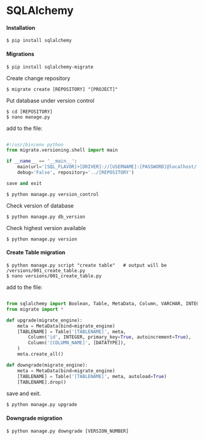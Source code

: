 SQLAlchemy
==========

#### Installation

	$ pip install sqlalchemy

#### Migrations

	$ pip install sqlalchemy-migrate

Create change repository

	$ migrate create [REPOSITORY] "[PROJECT]"

Put database under version control

	$ cd [REPOSITORY]
	$ nano manage.py

add to the file:

``` python

#!/usr/bin/env python
from migrate.versioning.shell import main

if __name__ == '__main__':
    main(url='[SQL_FLAVOR]+[DRIVER]://[USERNAME]:[PASSWORD]@localhost/[DATABASE]', \
    debug='False', repository='../[REPOSITORY')

save and exit

```

	$ python manage.py version_control

Check version of database

	$ python manage.py db_version


Check highest version available

	$ python manage.py version



#### Create Table migration

	$ python manage.py script "create table"   # output will be /versions/001_create_table.py
	$ nano versions/001_create_table.py

add to the file:

``` python

from sqlalchemy import Boolean, Table, MetaData, Column, VARCHAR, INTEGER
from migrate import *

def upgrade(migrate_engine):
	meta = MetaData(bind=migrate_engine)
	[TABLENAME] = Table('[TABLENAME]', meta,
	    Column('id', INTEGER, primary_key=True, autoincrement=True),
	    Column('[COLUMN_NAME]', [DATATYPE]),
	)
	meta.create_all()

def downgrade(migrate_engine):
	meta = MetaData(bind=migrate_engine)
	[TABLENAME] = Table('[TABLENAME]', meta, autoload=True)
	[TABLENAME].drop()

```

save and exit. 

	$ python manage.py upgrade


#### Downgrade migration

	$ python manage.py downgrade [VERSION_NUMBER]






